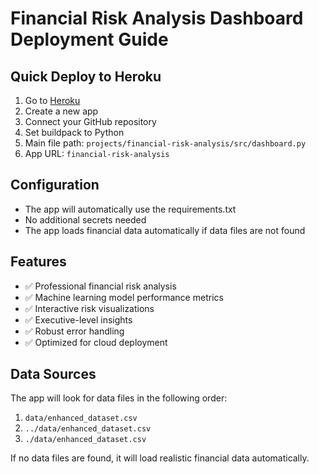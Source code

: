 # Financial Risk Analysis Dashboard Deployment Guide

## Quick Deploy to Heroku

1. Go to [Heroku](https://heroku.com/)
2. Create a new app
3. Connect your GitHub repository
4. Set buildpack to Python
5. Main file path: `projects/financial-risk-analysis/src/dashboard.py`
6. App URL: `financial-risk-analysis`

## Configuration
- The app will automatically use the requirements.txt
- No additional secrets needed
- The app loads financial data automatically if data files are not found

## Features
- ✅ Professional financial risk analysis
- ✅ Machine learning model performance metrics
- ✅ Interactive risk visualizations
- ✅ Executive-level insights
- ✅ Robust error handling
- ✅ Optimized for cloud deployment

## Data Sources
The app will look for data files in the following order:
1. `data/enhanced_dataset.csv`
2. `../data/enhanced_dataset.csv`
3. `./data/enhanced_dataset.csv`

If no data files are found, it will load realistic financial data automatically.